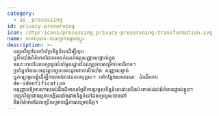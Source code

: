 ```yaml
---
category:
  - ai__processing
id: privacy-preserving
icon: /dtpr-icons/processing_privacy-preservoing-transformation.svg
name: ភាពឯកជន-ការរក្សាការផ្លាស់ប្តូរ
description: >-
  បច្ចេកវិទ្យាដែលកែប្រែទិន្នន័យដើម្បីលុប
  ឬបិទបាំងព័ត៌មានដែលអាចកំណត់អត្តសញ្ញាណផ្ទាល់ខ្លួន
  ខណៈពេលដែលរក្សានូវលំនាំមូលដ្ឋានដែលត្រូវការសម្រាប់ការវិភាគ។
  ប្រព័ន្ធទាំងនេះអនុវត្តបច្ចេកទេសដូចជាការបិទបាំង សញ្ញាសម្ងាត់
  ឬការប្រមូលផ្តុំដើម្បីការពារឯកជនភាពបុគ្គល។ នៅកន្លែងសាធារណៈ ដំណើរការ
  de-identification
  អនុញ្ញាតឱ្យមានការយល់ដឹងដ៏មានតម្លៃពីការប្រមូលទិន្នន័យដោយមិនប៉ះពាល់ដល់ព័ត៌មានផ្ទាល់ខ្លួន។
  បច្ចេកវិទ្យាជាធម្មតាបង្កើតរបាំងរវាងទិន្នន័យដែលប្រមូលបានឆៅ
  និងព័ត៌មានដែលប្រើសម្រាប់ធ្វើការសម្រេចចិត្ត។
---
```


